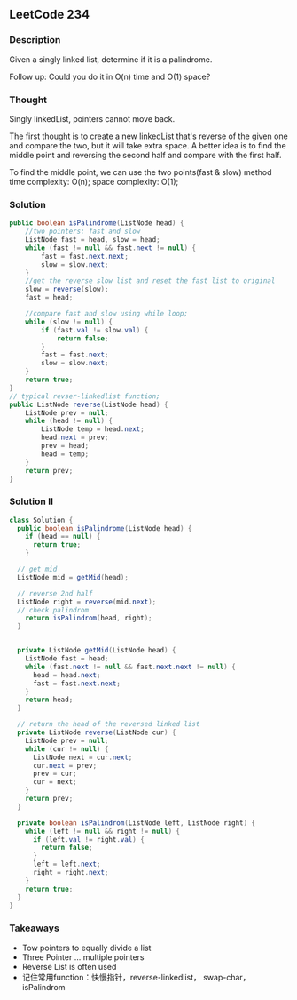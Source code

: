 ## LeetCode 234

### Description
Given a singly linked list, determine if it is a palindrome.

Follow up:
Could you do it in O(n) time and O(1) space?

### Thought
Singly linkedList, pointers cannot move back.

The first thought is to create a new linkedList that's reverse of the given one and compare the two, but it will take extra space. A better idea is to find the middle point and reversing the second half and compare with the first half.

To find the middle point, we can use the two points(fast & slow) method
time complexity: O(n);
space complexity: O(1);


### Solution
```java
public boolean isPalindrome(ListNode head) {
    //two pointers: fast and slow
    ListNode fast = head, slow = head;
    while (fast != null && fast.next != null) {
        fast = fast.next.next;
        slow = slow.next;
    }
    //get the reverse slow list and reset the fast list to original
    slow = reverse(slow);
    fast = head;

    //compare fast and slow using while loop;
    while (slow != null) {
        if (fast.val != slow.val) {
            return false;
        }
        fast = fast.next;
        slow = slow.next;
    }
    return true;
}
// typical revser-linkedlist function;
public ListNode reverse(ListNode head) {
    ListNode prev = null;
    while (head != null) {
        ListNode temp = head.next;
        head.next = prev;
        prev = head;
        head = temp;
    }
    return prev;
}

```

### Solution II
```java
class Solution {
  public boolean isPalindrome(ListNode head) {
    if (head == null) {
      return true;
    }

  // get mid
  ListNode mid = getMid(head);

  // reverse 2nd half
  ListNode right = reverse(mid.next);
  // check palindrom
    return isPalindrom(head, right);
  }


  private ListNode getMid(ListNode head) {
    ListNode fast = head;
    while (fast.next != null && fast.next.next != null) {
      head = head.next;
      fast = fast.next.next;
    }
    return head;
  }

  // return the head of the reversed linked list
  private ListNode reverse(ListNode cur) {
    ListNode prev = null;
    while (cur != null) {
      ListNode next = cur.next;
      cur.next = prev;
      prev = cur;
      cur = next;
    }
    return prev;
  }

  private boolean isPalindrom(ListNode left, ListNode right) {
    while (left != null && right != null) {
      if (left.val != right.val) {
        return false;
      }
      left = left.next;
      right = right.next;
    }
    return true;
  }
}
```


### Takeaways
* Tow pointers to equally divide a list
* Three Pointer ... multiple pointers
* Reverse List is often used
* 记住常用function：快慢指针，reverse-linkedlist， swap-char， isPalindrom

